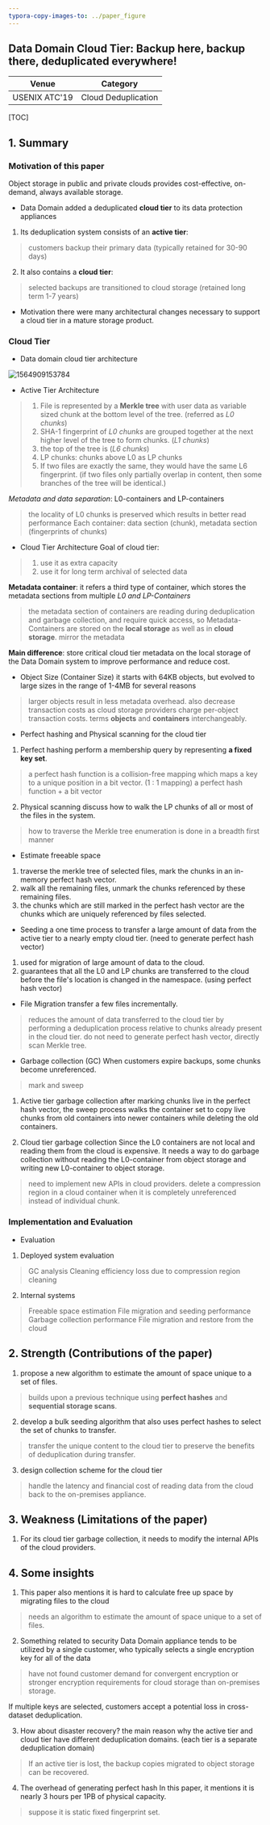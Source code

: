 ```yaml
---
typora-copy-images-to: ../paper_figure
---
```

Data Domain Cloud Tier: Backup here, backup there, deduplicated everywhere!
------------------------------------------
|           Venue            |       Category       |
| :------------------------: | :------------------: |
| USENIX ATC'19 | Cloud Deduplication |
[TOC]

## 1. Summary
### Motivation of this paper
Object storage in public and private clouds provides cost-effective, on-demand, always available storage.

- Data Domain added a deduplicated **cloud tier** to its data protection appliances
1. Its deduplication system consists of an **active tier**:
> customers backup their primary data (typically retained for 30-90 days)

2. It also contains a **cloud tier**:
> selected backups are transitioned to cloud storage (retained long term 1-7 years)

- Motivation
there were many architectural changes necessary to support a cloud tier in a mature storage product.

### Cloud Tier
- Data domain cloud tier architecture 

![1564909153784](../paper_figure/1564909153784.png)

- Active Tier Architecture

> 1. File is represented by a **Merkle tree** with user data as variable sized chunk at the bottom level of the tree. (referred as *L0 chunks*)
> 2. SHA-1 fingerprint of *L0 chunks* are grouped together at the next higher level of the tree to form chunks. (*L1 chunks*)
> 3. the top of the tree is (*L6 chunks*)
> 4. LP chunks: chunks above L0 as LP chunks
> 5. If two files are exactly the same, they would have the same L6 fingerprint. (if two files only partially overlap in content, then some branches of the tree will be identical.)

*Metadata and data separation*: L0-containers and LP-containers 

> the locality of L0 chunks is preserved which results in better read performance
> Each container: data section (chunk), metadata section (fingerprints of chunks)

- Cloud Tier Architecture
  Goal of cloud tier: 

> 1. use it as extra capacity
> 2. use it for long term archival of selected data

**Metadata container**: it refers a third type of container, which stores the metadata sections from multiple *L0 and LP-Containers*
> the metadata section of containers are reading during deduplication and garbage collection, and require quick access, so Metadata-Containers are stored on the **local storage** as well as in **cloud storage**.
> mirror the metadata

**Main difference**: store critical cloud tier metadata on the local storage of the Data Domain system to improve performance and reduce cost.

- Object  Size (Container Size) 
it starts with 64KB objects, but evolved to large sizes in the range of 1-4MB for several reasons
> larger objects result in less metadata overhead.
> also decrease transaction costs as cloud storage providers charge per-object transaction costs.
> terms **objects** and **containers** interchangeably.

- Perfect hashing and Physical scanning for the cloud tier
1. Perfect hashing
perform a membership query by representing **a fixed key set**.
> a perfect hash function is a collision-free mapping which maps a key to a unique position in a bit vector. (1 : 1 mapping)
> a perfect hash function + a bit vector

2. Physical scanning
discuss how to walk the LP chunks of all or most of the files in the system.
> how to traverse the Merkle tree
> enumeration is done in a breadth first manner


- Estimate freeable space
1. traverse the merkle tree of selected files, mark the chunks in an in-memory perfect hash vector.
2. walk all the remaining files, unmark the chunks referenced by these remaining files.
3. the chunks which are still marked in the perfect hash vector are the chunks which are uniquely referenced by files selected.

- Seeding
a one time process to transfer a large amount of data from the active tier to a nearly empty cloud tier. (need to generate perfect hash vector)
1. used for migration of large amount of data to the cloud.
2. guarantees that all the L0 and LP chunks are transferred to the cloud before the file's location is changed in the namespace. (using perfect hash vector)

- File Migration
transfer a few files incrementally.
> reduces the amount of data transferred to the cloud tier by performing a deduplication process relative to chunks already present in the cloud tier.
> do not need to generate perfect hash vector, directly scan Merkle tree.

- Garbage collection (GC)
When customers expire backups, some chunks become unreferenced. 
> mark and sweep

1. Active tier garbage collection
after marking chunks live in the perfect hash vector, the sweep process walks the container set to copy live chunks from old containers into newer containers while deleting the old containers.

2. Cloud tier garbage collection
Since the L0 containers are not local and reading them from the cloud is expensive. It needs a way to do garbage collection without reading the L0-container from object storage and writing new L0-container to object storage.
> need to implement new APIs in cloud providers.
> delete a compression region in a cloud container when it is completely unreferenced instead of individual chunk.


### Implementation and Evaluation
- Evaluation
1. Deployed system evaluation
> GC analysis
> Cleaning efficiency loss due to compression region cleaning

2. Internal systems
> Freeable space estimation
> File migration and seeding performance
> Garbage collection performance
> File migration and restore from the cloud

## 2. Strength (Contributions of the paper)
1. propose a new algorithm to estimate the amount of space unique to a set of files.
> builds upon a previous technique using **perfect hashes** and **sequential storage scans**.

2. develop a bulk seeding algorithm that also uses perfect hashes to select the set of chunks to transfer.
> transfer the unique content to the cloud tier to preserve the benefits of deduplication during transfer.


3. design collection scheme for the cloud tier 
> handle the latency and financial cost of reading data from the cloud back to the on-premises appliance.


## 3. Weakness (Limitations of the paper)
1. For its cloud tier garbage collection, it needs to modify the internal APIs of the cloud providers.

## 4. Some insights
1. This paper also mentions it is hard to calculate free up space by migrating files to the cloud
> needs an algorithm to estimate the amount of space unique to a set of files.

2. Something related to security
Data Domain appliance tends to be utilized by a single customer, who typically selects a single encryption key for all of the data 
> have not found customer demand for convergent encryption or stronger encryption requirements for cloud storage than on-premises storage.

If multiple keys are selected, customers accept a potential loss in cross-dataset deduplication.

3. How about disaster recovery?
the main reason why the active tier and cloud tier have different deduplication domains. (each tier is a separate deduplication domain)
> If an active tier is lost, the backup copies migrated to object storage can be recovered.

4. The overhead of generating perfect hash
In this paper, it mentions it is nearly 3 hours per 1PB of physical capacity.
> suppose it is static fixed fingerprint set.